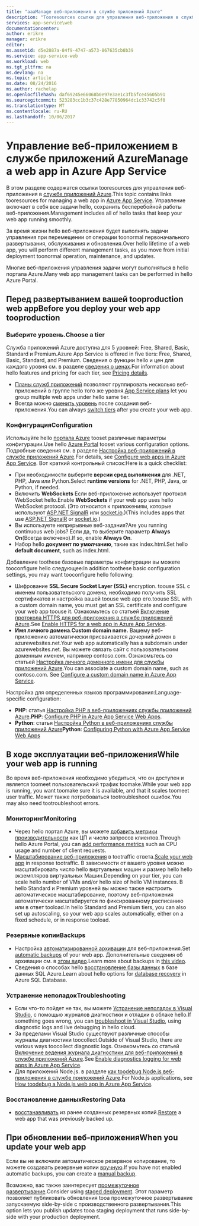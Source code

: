 ```yaml
---
title: "aaaManage веб-приложения в службе приложений Azure"
description: "Tooresources ссылки для управления веб-приложения в службе приложений Azure."
services: app-service\web
documentationcenter: 
author: erikre
manager: erikre
editor: 
ms.assetid: d5e2887a-84f9-4747-a573-867635cb8b39
ms.service: app-service-web
ms.workload: web
ms.tgt_pltfrm: na
ms.devlang: na
ms.topic: article
ms.date: 08/24/2016
ms.author: rachelap
ms.openlocfilehash: daf69245e66068b0e97e3ae1c3fb5fce45605b91
ms.sourcegitcommit: 523283cc1b3c37c428e77850964dc1c33742c5f0
ms.translationtype: MT
ms.contentlocale: ru-RU
ms.lasthandoff: 10/06/2017
---
```

# <a name="manage-a-web-app-in-azure-app-service"></a><span data-ttu-id="9fdf9-103">Управление веб-приложением в службе приложений Azure</span><span class="sxs-lookup"><span data-stu-id="9fdf9-103">Manage a web app in Azure App Service</span></span>
<span data-ttu-id="9fdf9-104">В этом разделе содержатся ссылки tooresources для управления веб-приложения в [службе приложений Azure](http://go.microsoft.com/fwlink/?LinkId=529714).</span><span class="sxs-lookup"><span data-stu-id="9fdf9-104">This topic contains links tooresources for managing a web app in [Azure App Service](http://go.microsoft.com/fwlink/?LinkId=529714).</span></span> <span data-ttu-id="9fdf9-105">Управление включает в себя все задачи hello, сохранить бесперебойной работы веб-приложения.</span><span class="sxs-lookup"><span data-stu-id="9fdf9-105">Management includes all of hello tasks that keep your web app running smoothly.</span></span> 

<span data-ttu-id="9fdf9-106">За время жизни hello веб-приложения будет выполнять задачи управления при перемещении от операции toonormal первоначального развертывания, обслуживания и обновления.</span><span class="sxs-lookup"><span data-stu-id="9fdf9-106">Over hello lifetime of a web app, you will perform different management tasks, as you move from initial deployment toonormal operation, maintenance, and updates.</span></span>

<span data-ttu-id="9fdf9-107">Многие веб-приложения управления задачи могут выполняться в hello портала Azure.</span><span class="sxs-lookup"><span data-stu-id="9fdf9-107">Many web app management tasks can be performed in hello Azure Portal.</span></span>

## <a name="before-you-deploy-your-web-app-tooproduction"></a><span data-ttu-id="9fdf9-108">Перед развертыванием вашей tooproduction web app</span><span class="sxs-lookup"><span data-stu-id="9fdf9-108">Before you deploy your web app tooproduction</span></span>
### <a name="choose-a-tier"></a><span data-ttu-id="9fdf9-109">Выберите уровень.</span><span class="sxs-lookup"><span data-stu-id="9fdf9-109">Choose a tier</span></span>
<span data-ttu-id="9fdf9-110">Служба приложений Azure доступна для 5 уровней: Free, Shared, Basic, Standard и Premium.</span><span class="sxs-lookup"><span data-stu-id="9fdf9-110">Azure App Service is offered in five tiers: Free, Shared, Basic, Standard, and Premium.</span></span> <span data-ttu-id="9fdf9-111">Сведения о функции hello и цен для каждого уровня см. в разделе [сведения о ценах](https://azure.microsoft.com/pricing/details/app-service/).</span><span class="sxs-lookup"><span data-stu-id="9fdf9-111">For information about hello features and pricing for each tier, see [Pricing details](https://azure.microsoft.com/pricing/details/app-service/).</span></span> 

* <span data-ttu-id="9fdf9-112">[Планы служб приложений](../app-service/azure-web-sites-web-hosting-plans-in-depth-overview.md) позволяют группировать несколько веб-приложений в группе hello того же уровня.</span><span class="sxs-lookup"><span data-stu-id="9fdf9-112">[App Service plans](../app-service/azure-web-sites-web-hosting-plans-in-depth-overview.md) let you group multiple web apps under hello same tier.</span></span>
* <span data-ttu-id="9fdf9-113">Всегда можно [сменить уровень](web-sites-scale.md) после создания веб-приложения.</span><span class="sxs-lookup"><span data-stu-id="9fdf9-113">You can always [switch tiers](web-sites-scale.md) after you create your web app.</span></span>

### <a name="configuration"></a><span data-ttu-id="9fdf9-114">Конфигурация</span><span class="sxs-lookup"><span data-stu-id="9fdf9-114">Configuration</span></span>
<span data-ttu-id="9fdf9-115">Используйте hello [портала Azure](https://portal.azure.com/) tooset различные параметры конфигурации.</span><span class="sxs-lookup"><span data-stu-id="9fdf9-115">Use hello [Azure Portal](https://portal.azure.com/) tooset various configuration options.</span></span> <span data-ttu-id="9fdf9-116">Подробные сведения см. в разделе [Настройка веб-приложений в службе приложений Azure](web-sites-configure.md).</span><span class="sxs-lookup"><span data-stu-id="9fdf9-116">For details, see [Configure web apps in Azure App Service](web-sites-configure.md).</span></span> <span data-ttu-id="9fdf9-117">Вот краткий контрольный список:</span><span class="sxs-lookup"><span data-stu-id="9fdf9-117">Here is a quick checklist:</span></span>

* <span data-ttu-id="9fdf9-118">При необходимости выберите **версии сред выполнения** для .NET, PHP, Java или Python.</span><span class="sxs-lookup"><span data-stu-id="9fdf9-118">Select **runtime versions** for .NET, PHP, Java, or Python, if needed.</span></span>
* <span data-ttu-id="9fdf9-119">Включить **WebSockets** Если веб-приложение использует протокол WebSocket hello.</span><span class="sxs-lookup"><span data-stu-id="9fdf9-119">Enable **WebSockets** if your web app uses hello WebSocket protocol.</span></span> <span data-ttu-id="9fdf9-120">(Это относится к приложениям, которые используют [ASP.NET SignalR](http://www.asp.net/signalr) или [socket.io](web-sites-nodejs-chat-app-socketio.md).)</span><span class="sxs-lookup"><span data-stu-id="9fdf9-120">(This includes apps that use [ASP.NET SignalR](http://www.asp.net/signalr) or [socket.io](web-sites-nodejs-chat-app-socketio.md).)</span></span>
* <span data-ttu-id="9fdf9-121">Вы используете непрерывные веб-задания?</span><span class="sxs-lookup"><span data-stu-id="9fdf9-121">Are you running continuous web jobs?</span></span> <span data-ttu-id="9fdf9-122">Если да, то выберите параметр **Always On**(Всегда включено).</span><span class="sxs-lookup"><span data-stu-id="9fdf9-122">If so, enable **Always On**.</span></span>
* <span data-ttu-id="9fdf9-123">Набор hello **документ по умолчанию**, такие как index.html.</span><span class="sxs-lookup"><span data-stu-id="9fdf9-123">Set hello **default document**, such as index.html.</span></span>

<span data-ttu-id="9fdf9-124">Добавление toothese базовые параметры конфигурации вы можете tooconfigure hello следующее:</span><span class="sxs-lookup"><span data-stu-id="9fdf9-124">In addition toothese basic configuration settings, you may want tooconfigure hello following:</span></span>

* <span data-ttu-id="9fdf9-125">Шифрование **SSL**.</span><span class="sxs-lookup"><span data-stu-id="9fdf9-125">**Secure Socket Layer (SSL)** encryption.</span></span> <span data-ttu-id="9fdf9-126">toouse SSL с именем пользовательского домена, необходимо получить SSL сертификатов и настройка вашей toouse web app его.</span><span class="sxs-lookup"><span data-stu-id="9fdf9-126">toouse SSL with a custom domain name, you must get an SSL certificate and configure your web app toouse it.</span></span> <span data-ttu-id="9fdf9-127">Ознакомьтесь со статьей [Включение протокола HTTPS для веб-приложения в службе приложений Azure](app-service-web-tutorial-custom-ssl.md).</span><span class="sxs-lookup"><span data-stu-id="9fdf9-127">See [Enable HTTPS for a web app in Azure App Service](app-service-web-tutorial-custom-ssl.md).</span></span>
* <span data-ttu-id="9fdf9-128">**Имя личного домена**.</span><span class="sxs-lookup"><span data-stu-id="9fdf9-128">**Custom domain name.**</span></span> <span data-ttu-id="9fdf9-129">Вашему веб-приложению автоматически присваивается дочерний домен в azurewebsites.net.</span><span class="sxs-lookup"><span data-stu-id="9fdf9-129">Your web app automatically has a subdomain under azurewebsites.net.</span></span> <span data-ttu-id="9fdf9-130">Вы можете связать сайт с пользовательским доменным именем, например contoso.com. Ознакомьтесь со статьей [Настройка личного доменного имени для службы приложений Azure](app-service-web-tutorial-custom-domain.md).</span><span class="sxs-lookup"><span data-stu-id="9fdf9-130">You can associate a custom domain name, such as contoso.com. See [Configure a custom domain name in Azure App Service](app-service-web-tutorial-custom-domain.md).</span></span>

<span data-ttu-id="9fdf9-131">Настройка для определенных языков программирования:</span><span class="sxs-lookup"><span data-stu-id="9fdf9-131">Language-specific configuration:</span></span>

* <span data-ttu-id="9fdf9-132">**PHP**: статья [Настройка PHP в веб-приложениях службы приложений Azure](web-sites-php-configure.md).</span><span class="sxs-lookup"><span data-stu-id="9fdf9-132">**PHP**: [Configure PHP in Azure App Service Web Apps](web-sites-php-configure.md).</span></span>
* <span data-ttu-id="9fdf9-133">**Python**: статья [Настройка Python в веб-приложениях службы приложений Azure](web-sites-python-configure.md)</span><span class="sxs-lookup"><span data-stu-id="9fdf9-133">**Python**: [Configuring Python with Azure App Service Web Apps](web-sites-python-configure.md)</span></span>

## <a name="while-your-web-app-is-running"></a><span data-ttu-id="9fdf9-134">В ходе эксплуатации веб-приложения</span><span class="sxs-lookup"><span data-stu-id="9fdf9-134">While your web app is running</span></span>
<span data-ttu-id="9fdf9-135">Во время веб-приложения необходимо убедиться, что он доступен и является toomeet пользовательский трафик toomake.</span><span class="sxs-lookup"><span data-stu-id="9fdf9-135">While your web app is running, you want toomake sure it is available, and that it scales toomeet user traffic.</span></span> <span data-ttu-id="9fdf9-136">Может также потребоваться tootroubleshoot ошибок.</span><span class="sxs-lookup"><span data-stu-id="9fdf9-136">You may also need tootroubleshoot errors.</span></span>

### <a name="monitoring"></a><span data-ttu-id="9fdf9-137">Мониторинг</span><span class="sxs-lookup"><span data-stu-id="9fdf9-137">Monitoring</span></span>
* <span data-ttu-id="9fdf9-138">Через hello портал Azure, вы можете [добавить метрики производительности](web-sites-monitor.md) как ЦП и число запросов клиентов.</span><span class="sxs-lookup"><span data-stu-id="9fdf9-138">Through hello Azure Portal, you can [add performance metrics](web-sites-monitor.md) such as CPU usage and number of client requests.</span></span>
* <span data-ttu-id="9fdf9-139">[Масштабирование веб-приложения](web-sites-scale.md) в tootraffic ответа.</span><span class="sxs-lookup"><span data-stu-id="9fdf9-139">[Scale your web app](web-sites-scale.md) in response tootraffic.</span></span> <span data-ttu-id="9fdf9-140">В зависимости от вашего уровня можно масштабировать число hello виртуальных машин и размер hello hello экземпляров виртуальных Машин.</span><span class="sxs-lookup"><span data-stu-id="9fdf9-140">Depending on your tier, you can scale hello number of VMs and/or hello size of hello VM instances.</span></span> <span data-ttu-id="9fdf9-141">В hello Standard и Premium уровней вы можно также настроить автоматическое масштабирование, поэтому веб-приложения автоматически масштабируется по фиксированному расписанию или в ответ tooload.</span><span class="sxs-lookup"><span data-stu-id="9fdf9-141">In hello Standard and Premium tiers, you can also set up autoscaling, so your web app scales automatically, either on a fixed schedule, or in response tooload.</span></span>  

### <a name="backups"></a><span data-ttu-id="9fdf9-142">Резервные копии</span><span class="sxs-lookup"><span data-stu-id="9fdf9-142">Backups</span></span>
* <span data-ttu-id="9fdf9-143">Настройка [автоматизированной архивации](web-sites-backup.md) для веб-приложения.</span><span class="sxs-lookup"><span data-stu-id="9fdf9-143">Set [automatic backups](web-sites-backup.md) of your web app.</span></span> <span data-ttu-id="9fdf9-144">Дополнительные сведения об архивации см. в [этом видео](https://azure.microsoft.com/documentation/videos/azure-websites-automatic-and-easy-backup/).</span><span class="sxs-lookup"><span data-stu-id="9fdf9-144">Learn more about backups in [this video](https://azure.microsoft.com/documentation/videos/azure-websites-automatic-and-easy-backup/).</span></span>
* <span data-ttu-id="9fdf9-145">Сведения о способах hello [восстановление базы данных](../sql-database/sql-database-business-continuity.md) в базе данных SQL Azure.</span><span class="sxs-lookup"><span data-stu-id="9fdf9-145">Learn about hello options for [database recovery](../sql-database/sql-database-business-continuity.md) in Azure SQL Database.</span></span>

### <a name="troubleshooting"></a><span data-ttu-id="9fdf9-146">Устранение неполадок</span><span class="sxs-lookup"><span data-stu-id="9fdf9-146">Troubleshooting</span></span>
* <span data-ttu-id="9fdf9-147">Если что-то пойдет не так, вы можете [Устранение неполадок в Visual Studio](web-sites-dotnet-troubleshoot-visual-studio.md#remotedebug), с помощью журналов диагностики и отладки в облаке hello.</span><span class="sxs-lookup"><span data-stu-id="9fdf9-147">If something goes wrong, you can [troubleshoot in Visual Studio](web-sites-dotnet-troubleshoot-visual-studio.md#remotedebug), using diagnostic logs and live debugging in hello cloud.</span></span> 
* <span data-ttu-id="9fdf9-148">За пределами Visual Studio существуют различные способы журналы диагностики toocollect.</span><span class="sxs-lookup"><span data-stu-id="9fdf9-148">Outside of Visual Studio, there are various ways toocollect diagnostic logs.</span></span> <span data-ttu-id="9fdf9-149">Ознакомьтесь со статьей [Включение ведения журнала диагностики для веб-приложений в службе приложений Azure](web-sites-enable-diagnostic-log.md).</span><span class="sxs-lookup"><span data-stu-id="9fdf9-149">See [Enable diagnostics logging for web apps in Azure App Service](web-sites-enable-diagnostic-log.md).</span></span>
* <span data-ttu-id="9fdf9-150">Для приложений Node.js. в разделе [как toodebug Node.js веб-приложения в службе приложений Azure](web-sites-nodejs-debug.md).</span><span class="sxs-lookup"><span data-stu-id="9fdf9-150">For Node.js applications, see [How toodebug a Node.js web app in Azure App Service](web-sites-nodejs-debug.md).</span></span>

### <a name="restoring-data"></a><span data-ttu-id="9fdf9-151">Восстановление данных</span><span class="sxs-lookup"><span data-stu-id="9fdf9-151">Restoring Data</span></span>
* <span data-ttu-id="9fdf9-152">[восстанавливать](web-sites-restore.md) из ранее созданных резервных копий.</span><span class="sxs-lookup"><span data-stu-id="9fdf9-152">[Restore](web-sites-restore.md) a web app that was previously backed up.</span></span>

## <a name="when-you-update-your-web-app"></a><span data-ttu-id="9fdf9-153">При обновлении веб-приложения</span><span class="sxs-lookup"><span data-stu-id="9fdf9-153">When you update your web app</span></span>
<span data-ttu-id="9fdf9-154">Если вы не включили автоматическое резервное копирование, то можете создавать резервные копии [вручную](web-sites-backup.md).</span><span class="sxs-lookup"><span data-stu-id="9fdf9-154">If you have not enabled automatic backups, you can create a [manual backup](web-sites-backup.md).</span></span>

<span data-ttu-id="9fdf9-155">Возможно, вас также заинтересует [промежуточное развертывание](web-sites-staged-publishing.md).</span><span class="sxs-lookup"><span data-stu-id="9fdf9-155">Consider using [staged deployment](web-sites-staged-publishing.md).</span></span> <span data-ttu-id="9fdf9-156">Этот параметр позволяет публиковать обновления tooa промежуточное развертывание запускаемую side-by-side с производственного развертывания.</span><span class="sxs-lookup"><span data-stu-id="9fdf9-156">This option lets you publish updates tooa staging deployment that runs side-by-side with your production deployment.</span></span> 


<!-- Anchors. -->

[Before you deploy your site tooproduction]: #before-you-deploy-your-site-to-production
[While your website is running]: #while-your-website-is-running
[When you update your website]: #when-you-update-your-website


